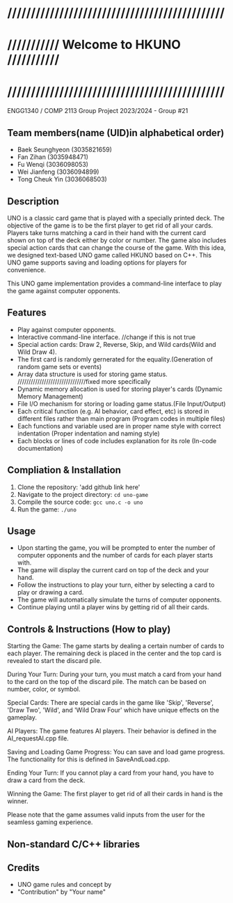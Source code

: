 # //////////////////////////////////////////////
# /////////// Welcome to HKUNO ///////////
# //////////////////////////////////////////////
ENGG1340 / COMP 2113 Group Project 2023/2024 - Group #21
## Team members(name (UID)in alphabetical order)
- Baek Seunghyeon (3035821659)
- Fan Zihan (3035948471)
- Fu Wenqi (3036098053)
- Wei Jianfeng (3036094899)
- Tong Cheuk Yin (3036068503)

## Description
UNO is a classic card game that is played with a specially printed deck. The objective of the game is to be the first player to get rid of all your cards. Players take turns matching a card in their hand with the current card shown on top of the deck either by color or number. The game also includes special action cards that can change the course of the game. With this idea, we designed text-based UNO game called HKUNO based on C++. This UNO game supports saving and loading options for players for convenience.  

This UNO game implementation provides a command-line interface to play the game against computer opponents.

## Features
- Play against computer opponents.
- Interactive command-line interface. //change if this is not true
- Special action cards: Draw 2, Reverse, Skip, and Wild cards(Wild and Wild Draw 4).
- The first card is randomly gernerated for the equality.(Generation of random game sets or events)
- Array data structure is used for storing game status. ///////////////////////////////fixed more specifically
- Dynamic memory allocation is used for storing player's cards (Dynamic Memory Management)
- File I/O mechanism for storing or loading game status.(File Input/Output)
- Each critical function (e.g. AI behavior, card effect, etc) is stored in different files rather than main program (Program codes in multiple files)
- Each functions and variable used are in proper name style with correct indentation (Proper indentation and naming style)
- Each blocks or lines of code includes explanation for its role (In-code documentation)

## Compliation & Installation
1. Clone the repository: 'add github link here'
2. Navigate to the project directory: `cd uno-game`
3. Compile the source code: `gcc uno.c -o uno`
4. Run the game: `./uno`

## Usage
- Upon starting the game, you will be prompted to enter the number of computer opponents and the number of cards for each player starts with.
- The game will display the current card on top of the deck and your hand.
- Follow the instructions to play your turn, either by selecting a card to play or drawing a card.
- The game will automatically simulate the turns of computer opponents.
- Continue playing until a player wins by getting rid of all their cards.

## Controls & Instructions (How to play)
Starting the Game: 
The game starts by dealing a certain number of cards to each player. The remaining deck is placed in the center and the top card is revealed to start the discard pile.

During Your Turn: 
During your turn, you must match a card from your hand to the card on the top of the discard pile. The match can be based on number, color, or symbol.

Special Cards: 
There are special cards in the game like 'Skip', 'Reverse', 'Draw Two', 'Wild', and 'Wild Draw Four' which have unique effects on the gameplay.

AI Players: 
The game features AI players. Their behavior is defined in the AI_requestAI.cpp file.

Saving and Loading Game Progress: 
You can save and load game progress. The functionality for this is defined in SaveAndLoad.cpp.

Ending Your Turn: 
If you cannot play a card from your hand, you have to draw a card from the deck.

Winning the Game: 
The first player to get rid of all their cards in hand is the winner.

Please note that the game assumes valid inputs from the user for the seamless gaming experience.

## Non-standard C/C++ libraries


## Credits
- UNO game rules and concept by
- "Contribution" by "Your name"
